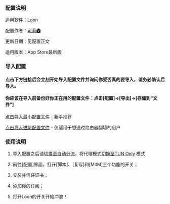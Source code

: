### 配置说明

适用软件：[Loon](https://apps.apple.com/app/loon/id1373567447)

配置作者：[可莉🅥](https://t.me/iKeLee)

更新日期：见配置正文

适用版本：App Store最新版

### 导入配置

#### 点击下方链接后会立刻开始导入配置文件并询问你受否真的要导入，请务必确认后导入。

#### 你应该在导入前备份好你正在用的配置文件：点击[配置]→[导出]→[存储到“文件”]

[点击导入最小配置文件](https://www.nsloon.com/openloon/import?sub=https://gitlab.com/lodepuly/vpn_tool/-/raw/main/Tool/Loon/Config/Loon_Simple_Sample_Configuration_By_iKeLee.conf) - 新手推荐


[点击导入进阶配置文件](https://www.nsloon.com/openloon/import?sub=https://gitlab.com/lodepuly/vpn_tool/-/raw/main/Tool/Loon/Config/Loon_Sample_Configuration_By_iKeLee.conf) - 仅适用于想通过路由器翻墙的用户


### 使用说明

1. 导入配置之后请[切换至自动分流](https://www.nsloon.com/openloon/flowmodel=filter)，将代理模式[切换至TUN Only](https://www.nsloon.com/openloon/proxymode=tun)
模式

2. 前往[配置]界面，打开[脚本]、[复写]和[MitM]三个功能的开关；

3. 安装并信任证书；

4. 添加你的订阅；

5. 打开Loon的开关开始冲浪！